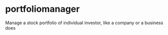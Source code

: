 # portfoliomanager
Manage a stock portfolio of individual investor, like a company or a business does
